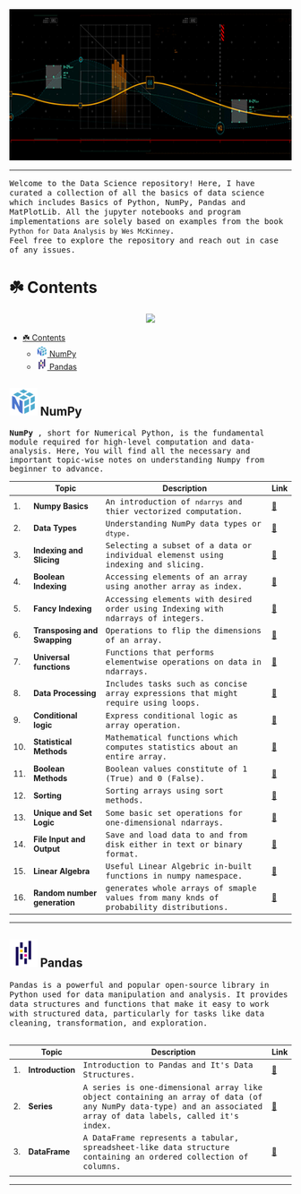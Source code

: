 <img src="assets/Header2.gif" width=1000 height=270>

---

<samp> Welcome to the Data Science repository! Here, I have curated a collection of all the basics of data science which includes Basics of Python, NumPy, Pandas and MatPlotLib. All the jupyter notebooks and program implementations are solely based on examples from the book `Python for Data Analysis by Wes McKinney`.
<br>
Feel free to explore the repository and reach out in case of any issues.
</samp>

# ☘️ Contents

<p align="center">
  <a href="https://skillicons.dev">
    <img src="https://skillicons.dev/icons?i=git,flask,py,sklearn,pytorch&theme=dark" />
  </a>
</p>

<!--toc:start-->

- [☘️ Contents](#️-contents)
  - [<img src="assets/file-type-numpy.svg" alt="np" width=20 height=20> NumPy](#-numpy)
  - [<img src="assets/Pandas.png" alt="pd" width=20 height=20> Pandas](#-pandas)
  <!--toc:end-->

## <img src="assets/file-type-numpy.svg" alt="np" width=50 height=50> NumPy

<samp>

**NumPy** , short for Numerical Python, is the fundamental module required for high-level computation and data-analysis.
Here, You will find all the necessary and important topic-wise notes on understanding Numpy from beginner to advance.
<br>

</samp>

|     | Topic                        | Description                                                                                         | Link                                                                                                                                        |
| --- | ---------------------------- | --------------------------------------------------------------------------------------------------- | ------------------------------------------------------------------------------------------------------------------------------------------- |
| 1.  | **Numpy Basics**             | <samp> An introduction of `ndarrys` and thier vectorized computation. </samp>                       | [🔗](https://nbviewer.ipython.org/github/abhicodes07/Data-Science/blob/main/02_Numpy_Basics/01_Numpy_Basics.ipynb)                          |
| 2.  | **Data Types**               | <samp> Understanding NumPy data types or `dtype`. </samp>                                           | [🔗](https://nbviewer.ipython.org/github/abhicodes07/Data-Science/blob/main/02_Numpy_Basics/02_Data_Types_for_ndarrays.ipynb)               |
| 3.  | **Indexing and Slicing**     | <samp> Selecting a subset of a data or individual elemenst using indexing and slicing. </samp>      | [🔗](https://nbviewer.ipython.org/github/abhicodes07/Data-Science/blob/main/02_Numpy_Basics/04_Basic_Indexing_and_slicing.ipynb)            |
| 4.  | **Boolean Indexing**         | <samp> Accessing elements of an array using another array as index. </samp>                         | [🔗](https://nbviewer.ipython.org/github/abhicodes07/Data-Science/blob/main/02_Numpy_Basics/05_Boolean_Indexing.ipynb)                      |
| 5.  | **Fancy Indexing**           | <samp> Accessing elements with desired order using Indexing with ndarrays of integers. </samp>      | [🔗](https://nbviewer.ipython.org/github/abhicodes07/Data-Science/blob/main/02_Numpy_Basics/06_Fancy_Indexing.ipynb)                        |
| 6.  | **Transposing and Swapping** | <samp> Operations to flip the dimensions of an array. </samp>                                       | [🔗](https://nbviewer.ipython.org/github/abhicodes07/Data-Science/blob/main/02_Numpy_Basics/07_Transposing_and_Swapping_axes.ipynb)         |
| 7.  | **Universal functions**      | <samp> Functions that performs elementwise operations on data in ndarrays. </samp>                  | [🔗](https://nbviewer.ipython.org/github/abhicodes07/Data-Science/blob/main/02_Numpy_Basics/08_Universal_Functions.ipynb)                   |
| 8.  | **Data Processing**          | <samp> Includes tasks such as concise array expressions that might require using loops. </samp>     | [🔗](https://nbviewer.ipython.org/github/abhicodes07/Data-Science/blob/main/02_Numpy_Basics/09_Data_Processing.ipynb)                       |
| 9.  | **Conditional logic**        | <samp> Express conditional logic as array operation. </samp>                                        | [🔗](https://nbviewer.ipython.org/github/abhicodes07/Data-Science/blob/main/02_Numpy_Basics/10_Conditional_Logic_As_Array_Operations.ipynb) |
| 10. | **Statistical Methods**      | <samp> Mathematical functions which computes statistics about an entire array.</samp>               | [🔗](https://nbviewer.ipython.org/github/abhicodes07/Data-Science/blob/main/02_Numpy_Basics/11_Statistical_Methods.ipynb)                   |
| 11. | **Boolean Methods**          | <samp> Boolean values constitute of 1 (True) and 0 (False). </samp>                                 | [🔗](https://nbviewer.ipython.org/github/abhicodes07/Data-Science/blob/main/02_Numpy_Basics/12_Boolean_Array_Methods.ipynb)                 |
| 12. | **Sorting**                  | <samp> Sorting arrays using sort methods. </samp>                                                   | [🔗](https://nbviewer.ipython.org/github/abhicodes07/Data-Science/blob/main/02_Numpy_Basics/13_Sorting.ipynb)                               |
| 13. | **Unique and Set Logic**     | <samp> Some basic set operations for one-dimensional ndarrays. </samp>                              | [🔗](https://nbviewer.ipython.org/github/abhicodes07/Data-Science/blob/main/02_Numpy_Basics/14_Unique_&_Set_Logic.ipynb)                    |
| 14. | **File Input and Output**    | <samp> Save and load data to and from disk either in text or binary format. </samp>                 | [🔗](https://nbviewer.ipython.org/github/abhicodes07/Data-Science/blob/main/02_Numpy_Basics/15_File_Input_&_Output.ipynb)                   |
| 15. | **Linear Algebra**           | <samp> Useful Linear Algebric in-built functions in numpy namespace. </samp>                        | [🔗](https://nbviewer.ipython.org/github/abhicodes07/Data-Science/blob/main/02_Numpy_Basics/16_Linear_Algebra.ipynb)                        |
| 16. | **Random number generation** | <samp> generates whole arrays of smaple values from many knds of probability distributions. </samp> | [🔗](https://nbviewer.ipython.org/github/abhicodes07/Data-Science/blob/main/02_Numpy_Basics/17_random_number_generation.ipynb)              |

---

## <img src="assets/Pandas.png" alt="pd" width=50 height=50> Pandas

<samp>
    Pandas is a powerful and popular open-source library in Python used for data manipulation and analysis. It provides data structures and functions that make it easy to work with structured data, particularly for tasks like data cleaning, transformation, and exploration.
    <br>
  <br>
</samp>

|     | Topic            | Description                                                                                                                                                                | Link                                                                                                         |
| --- | ---------------- | -------------------------------------------------------------------------------------------------------------------------------------------------------------------------- | ------------------------------------------------------------------------------------------------------------ |
| 1.  | **Introduction** | <samp>Introduction to Pandas and It's Data Structures.</samp>                                                                                                              | [🔗](https://nbviewer.ipython.org/github/abhicodes07/Data-Science/blob/main/03_Pandas/01_Introduction.ipynb) |
| 2.  | **Series**       | <samp>A series is one-dimensional array like object containing an array of data (of any NumPy data-type) and an associated array of data labels, called it's index.</samp> | [🔗](https://nbviewer.ipython.org/github/abhicodes07/Data-Science/blob/main/03_Pandas/02_Series.ipynb)       |
| 3.  | **DataFrame**    | <samp>A DataFrame represents a tabular, spreadsheet-like data structure containing an ordered collection of columns.</samp>                                                | [🔗](https://nbviewer.ipython.org/github/abhicodes07/Data-Science/blob/main/03_Pandas/03_DataFrame.ipynb)    |
|     |

---
